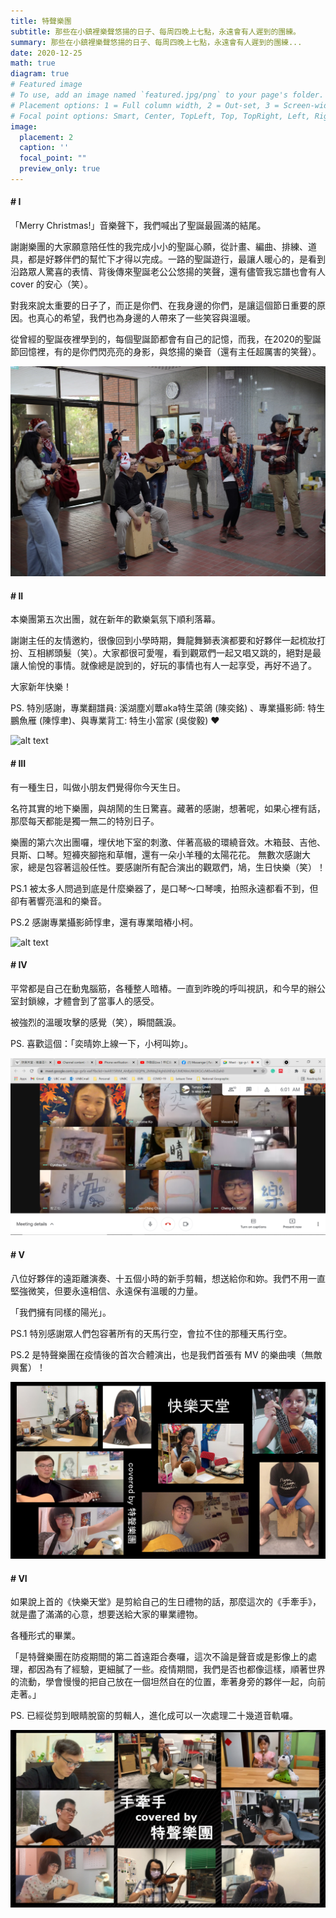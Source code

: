 ```yaml
---
title: 特聲樂團
subtitle: 那些在小鎮裡樂聲悠揚的日子、每周四晚上七點，永遠會有人遲到的團練。
summary: 那些在小鎮裡樂聲悠揚的日子、每周四晚上七點，永遠會有人遲到的團練...
date: 2020-12-25
math: true
diagram: true
# Featured image
# To use, add an image named `featured.jpg/png` to your page's folder.
# Placement options: 1 = Full column width, 2 = Out-set, 3 = Screen-width
# Focal point options: Smart, Center, TopLeft, Top, TopRight, Left, Right, BottomLeft, Bottom, BottomRight
image:
  placement: 2
  caption: ''
  focal_point: ""
  preview_only: true
---
```



#### # I
「Merry Christmas!」音樂聲下，我們喊出了聖誕最圓滿的結尾。

謝謝樂團的大家願意陪任性的我完成小小的聖誕心願，從計畫、編曲、排練、道具，都是好夥伴們的幫忙下才得以完成。一路的聖誕遊行，最讓人暖心的，是看到沿路眾人驚喜的表情、背後傳來聖誕老公公悠揚的笑聲，還有儘管我忘譜也會有人 cover 的安心（笑）。

對我來說太重要的日子了，而正是你們、在我身邊的你們，是讓這個節日重要的原因。也真心的希望，我們也為身邊的人帶來了一些笑容與溫暖。

從曾經的聖誕夜裡學到的，每個聖誕節都會有自己的記憶，而我，在2020的聖誕節回憶裡，有的是你們閃亮亮的身影，與悠揚的樂音（還有主任超厲害的笑聲）。

![alt text](featured.JPG "")

#### # II
本樂團第五次出團，就在新年的歡樂氣氛下順利落幕。

謝謝主任的友情邀約，很像回到小學時期，舞龍舞獅表演都要和好夥伴一起梳妝打扮、互相綁頭髮（笑）。大家都很可愛喔，看到觀眾們一起又唱又跳的，絕對是最讓人愉悅的事情。就像總是說到的，好玩的事情也有人一起享受，再好不過了。

大家新年快樂！

PS. 特別感謝，專業翻譜員: 溪湖塵刈蕈aka特生菜鴿 (陳奕銘) 、專業攝影師: 特生鵬魚雁 (陳惇聿)、與專業背工: 特生小當家 (吳俊毅) ❤

![alt text](IMG_0674.jpg "")

#### # III
有一種生日，叫做小朋友們覺得你今天生日。

名符其實的地下樂團，與胡鬧的生日驚喜。藏著的感謝，想著呢，如果心裡有話，那麼每天都能是獨一無二的特別日子。

樂團的第六次出團囉，埋伏地下室的刺激、伴著高級的環繞音效。木箱鼓、吉他、貝斯、口琴。短褲夾腳拖和草帽，還有一朵小羊種的太陽花花。
無數次感謝大家，總是包容著這般任性。要感謝所有配合演出的觀眾們，鳩，生日快樂（笑）！

PS.1 被太多人問過到底是什麼樂器了，是口琴～口琴噢，拍照永遠都看不到，但卻有著響亮溫和的樂音。

PS.2 感謝專業攝影師惇聿，還有專業暗樁小柯。

![alt text](IMG_1398.jpg "")


#### # IV
平常都是自己在動鬼腦筋，各種整人暗樁。一直到昨晚的呼叫視訊，和今早的辦公室封鎖線，才體會到了當事人的感受。

被強烈的溫暖攻擊的感覺（笑），瞬間飆淚。

PS. 喜歡這個：「奕晴妳上線一下，小柯叫妳」。

![alt text](IMG_6666.png "")

#### # V
八位好夥伴的遠距離演奏、十五個小時的新手剪輯，想送給你和妳。我們不用一直堅強微笑，但要永遠相信、永遠保有溫暖的力量。

「我們擁有同樣的陽光」。

PS.1 特別感謝眾人們包容著所有的天馬行空，會拉不住的那種天馬行空。

PS.2 是特聲樂團在疫情後的首次合體演出，也是我們首張有 MV 的樂曲噢（無敵興奮）！

![alt text](IMG_2222.png "")

#### # VI
如果說上首的《快樂天堂》是剪給自己的生日禮物的話，那麼這次的《手牽手》，就是盡了滿滿的心意，想要送給大家的畢業禮物。

各種形式的畢業。

「是特聲樂團在防疫期間的第二首遠距合奏囉，這次不論是聲音或是影像上的處理，都因為有了經驗，更細膩了一些。疫情期間，我們是否也都像這樣，順著世界的流動，學會慢慢的把自己放在一個坦然自在的位置，牽著身旁的夥伴一起，向前走著。」

PS. 已經從剪到眼睛脫窗的剪輯人，進化成可以一次處理二十幾道音軌囉。

![alt text](IMG_1111.png)
